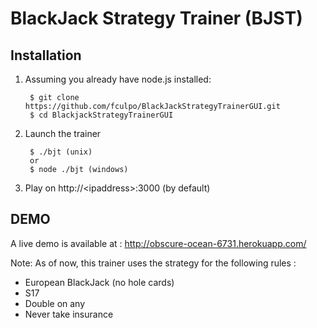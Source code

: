 BlackJack Strategy Trainer (BJST)
================================

Installation
------------

1. Assuming you already have node.js installed:

        $ git clone https://github.com/fculpo/BlackJackStrategyTrainerGUI.git
        $ cd BlackjackStrategyTrainerGUI

2. Launch the trainer

        $ ./bjt (unix)
        or
        $ node ./bjt (windows)

3. Play on http://\<ipaddress\>:3000 (by default)

DEMO
----

A live demo is available at : http://obscure-ocean-6731.herokuapp.com/

Note: As of now, this trainer uses the strategy for the following rules :
* European BlackJack  (no hole cards)
* S17
* Double on any
* Never take insurance
